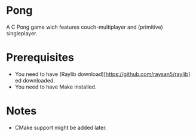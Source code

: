 # Pong
A C Pong game wich features couch-multiplayer and (primitive) singleplayer.

# Prerequisites
- You need to have (Raylib download)[https://github.com/raysan5/raylib] ed downloaded.
- You need to have Make installed.

# Notes
- CMake support might be added later.
